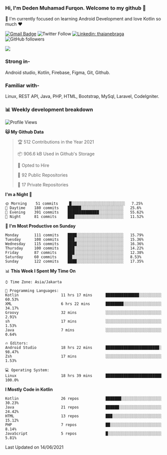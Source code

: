 ### Hi, I'm Deden Muhamad Furqon. Welcome to my github 👋

<!--
**furqoncreative/furqoncreative** is a ✨ _special_ ✨ repository because its `README.md` (this file) appears on your GitHub profile.

Here are some ideas to get you started:

- 🔭 I’m currently working on ...
- 👯 I’m looking to collaborate on ...
- 🤔 I’m looking for help with ...
- 💬 Ask me about ...
- 📫 How to reach me: ...
- 😄 Pronouns: ...
- ⚡ Fun fact: ...
-->

  🌱 I'm currently focused on learning Android Development and love Kotlin so much ❤ 

[![Gmail Badge](https://img.shields.io/badge/-furqoncreative24@gmail.com-c14438?style=flat-square&logo=Gmail&logoColor=white&link=mailto:furqoncreative24@gmail.com)](mailto:furqoncreative24@gmail.com)
![Twitter Follow](https://img.shields.io/twitter/follow/furqoncreative?label=Follow)
[![Linkedin: thaianebraga](https://img.shields.io/badge/-Deden_Muhamad_Furqon-blue?style=flat-square&logo=Linkedin&logoColor=white&link=https://www.linkedin.com/in/anmol-p-singh/)](https://www.linkedin.com/in/furqoncreative/)
![GitHub followers](https://img.shields.io/github/followers/furqoncreative?label=Follow&style=social)

<!--![Waka Readme](https://github.com/furqoncreative/furqoncreative/workflows/Waka%20Readme/badge.svg)-->

   <img src="https://github-readme-stats.sera5-dev.vercel.app/api?username=furqoncreative&hide=stars&show_icons=true&count_private=true&include_all_commits=true&title_color=#008080&icon_color=#008080&hide_border=true" width="">

### Strong in-

Android studio, Kotlin, Firebase, Figma, Git, Github.

### Familiar with-
Linux, REST API, Java, PHP, HTML, Bootstrap, MySql, Laravel, CodeIgniter.

### 📊 Weekly development breakdown

<!--START_SECTION:waka-->
![Profile Views](http://img.shields.io/badge/Profile%20Views-1-blue)

**🐱 My Github Data** 

> 🏆 512 Contributions in the Year 2021
 > 
> 📦 906.6 kB Used in Github's Storage 
 > 
> 💼 Opted to Hire
 > 
> 📜 92 Public Repositories 
 > 
> 🔑 17 Private Repositories  
 > 
**I'm a Night 🦉** 

```text
🌞 Morning    51 commits     █░░░░░░░░░░░░░░░░░░░░░░░░   7.25% 
🌆 Daytime    180 commits    ██████░░░░░░░░░░░░░░░░░░░   25.6% 
🌃 Evening    391 commits    ██████████████░░░░░░░░░░░   55.62% 
🌙 Night      81 commits     ███░░░░░░░░░░░░░░░░░░░░░░   11.52%

```
📅 **I'm Most Productive on Sunday** 

```text
Monday       111 commits    ████░░░░░░░░░░░░░░░░░░░░░   15.79% 
Tuesday      108 commits    ███░░░░░░░░░░░░░░░░░░░░░░   15.36% 
Wednesday    115 commits    ████░░░░░░░░░░░░░░░░░░░░░   16.36% 
Thursday     100 commits    ███░░░░░░░░░░░░░░░░░░░░░░   14.22% 
Friday       87 commits     ███░░░░░░░░░░░░░░░░░░░░░░   12.38% 
Saturday     60 commits     ██░░░░░░░░░░░░░░░░░░░░░░░   8.53% 
Sunday       122 commits    ████░░░░░░░░░░░░░░░░░░░░░   17.35%

```


📊 **This Week I Spent My Time On** 

```text
⌚︎ Time Zone: Asia/Jakarta

💬 Programming Languages: 
Kotlin                   11 hrs 17 mins      ███████████████░░░░░░░░░░   60.53% 
XML                      6 hrs 22 mins       ████████░░░░░░░░░░░░░░░░░   34.17% 
Groovy                   32 mins             ░░░░░░░░░░░░░░░░░░░░░░░░░   2.91% 
sh                       17 mins             ░░░░░░░░░░░░░░░░░░░░░░░░░   1.53% 
Java                     7 mins              ░░░░░░░░░░░░░░░░░░░░░░░░░   0.64%

🔥 Editors: 
Android Studio           18 hrs 22 mins      ████████████████████████░   98.47% 
Zsh                      17 mins             ░░░░░░░░░░░░░░░░░░░░░░░░░   1.53%

💻 Operating System: 
Linux                    18 hrs 39 mins      █████████████████████████   100.0%

```

**I Mostly Code in Kotlin** 

```text
Kotlin                   26 repos            ███████░░░░░░░░░░░░░░░░░░   30.23% 
Java                     21 repos            ██████░░░░░░░░░░░░░░░░░░░   24.42% 
HTML                     13 repos            ███░░░░░░░░░░░░░░░░░░░░░░   15.12% 
PHP                      7 repos             ██░░░░░░░░░░░░░░░░░░░░░░░   8.14% 
JavaScript               5 repos             █░░░░░░░░░░░░░░░░░░░░░░░░   5.81%

```



 Last Updated on 14/06/2021
<!--END_SECTION:waka-->
